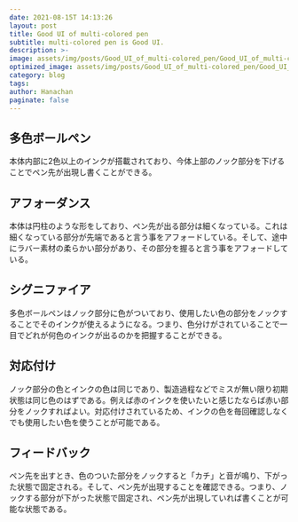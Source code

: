 ```yaml
---
date: 2021-08-15T 14:13:26
layout: post
title: Good UI of multi-colored pen
subtitle: multi-colored pen is Good UI.
description: >-
image: assets/img/posts/Good_UI_of_multi-colored_pen/Good_UI_of_multi-colored_pen.jpg
optimized_image: assets/img/posts/Good_UI_of_multi-colored_pen/Good_UI_of_multi-colored_pen_resized_thumbnail.jpg
category: blog
tags: 
author: Hanachan
paginate: false
---
```


## 多色ボールペン

本体内部に2色以上のインクが搭載されており、今体上部のノック部分を下げることでペン先が出現し書くことができる。

## アフォーダンス

本体は円柱のような形をしており、ペン先が出る部分は細くなっている。これは細くなっている部分が先端であると言う事をアフォードしている。そして、途中にラバー素材の柔らかい部分があり、その部分を握ると言う事をアフォードしている。

## シグニファイア

多色ボールペンはノック部分に色がついており、使用したい色の部分をノックすることでそのインクが使えるようになる。つまり、色分けがされていることで一目でどれが何色のインクが出るのかを把握することができる。

## 対応付け

ノック部分の色とインクの色は同じであり、製造過程などでミスが無い限り初期状態は同じ色のはずである。例えば赤のインクを使いたいと感じたならば赤い部分をノックすればよい。対応付けされているため、インクの色を毎回確認しなくでも使用したい色を使うことが可能である。

## フィードバック

ペン先を出すとき、色のついた部分をノックすると「カチ」と音が鳴り、下がった状態で固定される。そして、ペン先が出現することを確認できる。つまり、ノックする部分が下がった状態で固定され、ペン先が出現していれば書くことが可能な状態である。